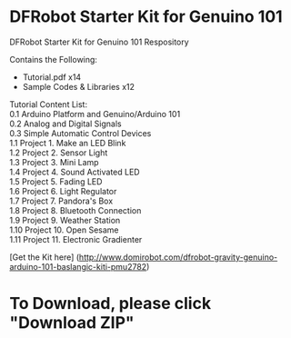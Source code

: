 # DFRobot Starter Kit for Genuino 101

DFRobot Starter Kit for Genuino 101 Respository <br>

Contains the Following:

* Tutorial.pdf x14
* Sample Codes & Libraries x12


Tutorial Content List:  <br>
0.1  Arduino Platform and Genuino/Arduino 101   <br>
0.2  Analog and Digital Signals  <br>
0.3  Simple Automatic Control Devices  <br>
1.1  Project 1. Make an LED Blink  <br>
1.2  Project 2. Sensor Light  <br>
1.3  Project 3. Mini Lamp  <br>
1.4  Project 4. Sound Activated LED  <br>
1.5  Project 5. Fading LED  <br>
1.6  Project 6. Light Regulator  <br>
1.7  Project 7. Pandora's Box  <br>
1.8  Project 8. Bluetooth Connection  <br>
1.9  Project 9. Weather Station  <br>
1.10 Project 10. Open Sesame  <br>
1.11 Project 11. Electronic Gradienter  <br>


[Get the Kit here] (http://www.domirobot.com/dfrobot-gravity-genuino-arduino-101-baslangic-kiti-pmu2782)

# To Download, please click "Download ZIP"
